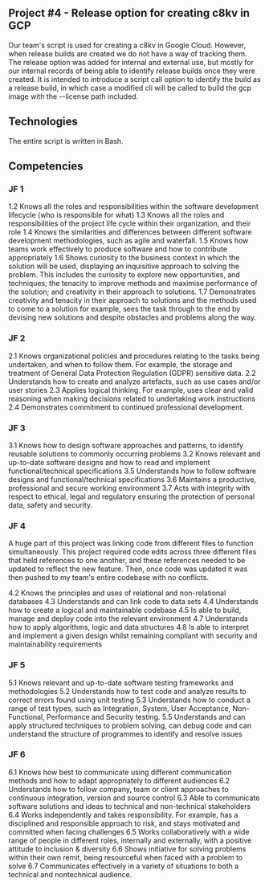 ## Project #4 - Release option for creating c8kv in GCP

Our team's script is used for creating a c8kv in Google Cloud. However, when release builds are created we do not have a way of tracking them.
The release option was added for internal and external use, but mostly for our internal records of being able to identify release builds once they were created. It is intended to introduce a script call option to identify the build as a release build, in which case a modified cli will be called to build the gcp image with the --license path included. 

## Technologies
The entire script is written in Bash.

## Competencies
### JF 1
1.2 Knows all the roles and responsibilities within the software development lifecycle (who is responsible for what)
1.3 Knows all the roles and responsibilities of the project life cycle within their organization, and their role
1.4 Knows the similarities and differences between different software development methodologies, such as agile and waterfall.
1.5 Knows how teams work effectively to produce software and how to contribute appropriately
1.6 Shows curiosity to the business context in which the solution will be used, displaying an inquisitive approach to solving the problem. This includes the curiosity to explore new opportunities, and techniques; the tenacity to improve methods and maximise performance of the solution; and creativity in their approach to solutions.
1.7 Demonstrates creativity and tenacity in their approach to solutions and the methods used to come to a solution for example, sees the task through to the end by devising new solutions and despite obstacles and problems along the way.

### JF 2
2.1 Knows organizational policies and procedures relating to the tasks being undertaken, and when to follow them. For example, the storage and treatment of General Data Protection Regulation (GDPR) sensitive data.
2.2 Understands how to create and analyze artefacts, such as use cases and/or user stories
2.3 Applies logical thinking. For example, uses clear and valid reasoning when making decisions related to undertaking work instructions
2.4 Demonstrates commitment to continued professional development.

### JF 3
3.1 Knows how to design software approaches and patterns, to identify reusable solutions to commonly occurring problems
3.2 Knows relevant and up-to-date software designs and how to read and implement functional/technical specifications
3.5 Understands how to follow software designs and functional/technical specifications
3.6 Maintains a productive, professional and secure working environment
3.7 Acts with integrity with respect to ethical, legal and regulatory ensuring the protection of personal data, safety and security.

### JF 4

A huge part of this project was linking code from different files to function simultaneously. This project required code edits across three different files that held references to one another, and these references needed to be updated to reflect the new feature. Then, once code was updated it was then pushed to my team's entire codebase with no conflicts.

4.2 Knows the principles and uses of relational and non-relational databases
4.3 Understands and can link code to data sets
4.4 Understands how to create a logical and maintainable codebase
4.5 Is able to build, manage and deploy code into the relevant environment
4.7 Understands how to apply algorithms, logic and data structures
4.8 Is able to interpret and implement a given design whilst remaining compliant with security and maintainability requirements

### JF 5
5.1 Knows relevant and up-to-date software testing frameworks and methodologies
5.2 Understands how to test code and analyze results to correct errors found using unit testing
5.3 Understands how to conduct a range of test types, such as Integration, System, User Acceptance, Non-Functional, Performance and Security testing.
5.5 Understands and can apply structured techniques to problem solving, can debug code and can understand the structure of programmes to identify and resolve issues

### JF 6
6.1 Knows how best to communicate using different communication methods and how to adapt appropriately to different audiences
6.2 Understands how to follow company, team or client approaches to continuous integration, version and source control
6.3 Able to communicate software solutions and ideas to technical and non-technical stakeholders
6.4 Works independently and takes responsibility. For example, has a disciplined and responsible approach to risk, and stays motivated and committed when facing challenges
6.5 Works collaboratively with a wide range of people in different roles, internally and externally, with a positive attitude to inclusion & diversity
6.6 Shows initiative for solving problems within their own remit, being resourceful when faced with a problem to solve
6.7 Communicates effectively in a variety of situations to both a technical and nontechnical audience.
